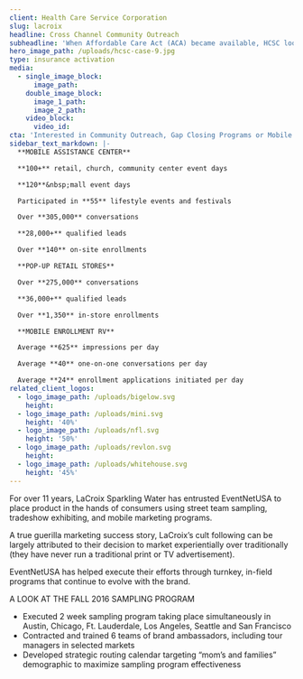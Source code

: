 ```yaml
---
client: Health Care Service Corporation
slug: lacroix
headline: Cross Channel Community Outreach
subheadline: 'When Affordable Care Act (ACA) became available, HCSC looked to EventNetUSA to produce a turnkey multi-market, multi-channel community outreach program for educating and enrolling consumers.'
hero_image_path: /uploads/hcsc-case-9.jpg
type: insurance activation
media:
  - single_image_block:
      image_path:
    double_image_block:
      image_1_path:
      image_2_path:
    video_block:
      video_id:
cta: 'Interested in Community Outreach, Gap Closing Programs or Mobile Enrollment Programs?'
sidebar_text_markdown: |-
  **MOBILE ASSISTANCE CENTER**

  **100+** retail, church, community center event days

  **120**&nbsp;mall event days

  Participated in **55** lifestyle events and festivals

  Over **305,000** conversations

  **28,000+** qualified leads

  Over **140** on-site enrollments

  **POP-UP RETAIL STORES**

  Over **275,000** conversations

  **36,000+** qualified leads

  Over **1,350** in-store enrollments

  **MOBILE ENROLLMENT RV**

  Average **625** impressions per day

  Average **40** one-on-one conversations per day

  Average **24** enrollment applications initiated per day
related_client_logos:
  - logo_image_path: /uploads/bigelow.svg
    height:
  - logo_image_path: /uploads/mini.svg
    height: '40%'
  - logo_image_path: /uploads/nfl.svg
    height: '50%'
  - logo_image_path: /uploads/revlon.svg
    height:
  - logo_image_path: /uploads/whitehouse.svg
    height: '45%'
---
```



For over 11 years, LaCroix Sparkling Water has entrusted EventNetUSA to place product in the hands of consumers using street team sampling, tradeshow exhibiting, and mobile marketing programs.

A true guerilla marketing success story, LaCroix’s cult following can be largely attributed to their decision to market experientially over traditionally (they have never run a traditional print or TV advertisement).

EventNetUSA has helped execute their efforts through turnkey, in-field programs that continue to evolve with the brand.

A LOOK AT THE FALL 2016 SAMPLING PROGRAM

* Executed 2 week sampling program taking place simultaneously in Austin, Chicago, Ft. Lauderdale, Los Angeles, Seattle and San Francisco
* Contracted and trained 6 teams of brand ambassadors, including tour managers in selected markets
* Developed strategic routing calendar targeting “mom’s and families” demographic to maximize sampling program effectiveness